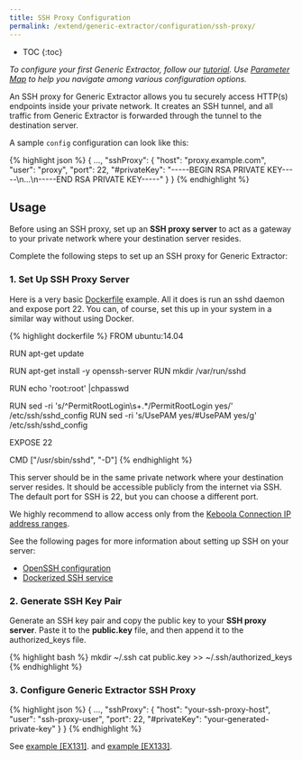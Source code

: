 ```yaml
---
title: SSH Proxy Configuration
permalink: /extend/generic-extractor/configuration/ssh-proxy/
---
```


* TOC
{:toc}

*To configure your first Generic Extractor, follow our [tutorial](/extend/generic-extractor/tutorial/).*
*Use [Parameter Map](/extend/generic-extractor/map/) to help you navigate among various
configuration options.*

An SSH proxy for Generic Extractor allows you tu securely access HTTP(s) endpoints inside your private network.
It creates an SSH tunnel, and all traffic from Generic Extractor is forwarded through the tunnel to the destination server.

A sample `config` configuration can look like this:

{% highlight json %}
{
    ...,
    "sshProxy": {
        "host": "proxy.example.com",
        "user": "proxy",
        "port": 22,
        "#privateKey": "-----BEGIN RSA PRIVATE KEY-----\n...\n-----END RSA PRIVATE KEY-----"
    }
}
{% endhighlight %}


## Usage
Before using an SSH proxy, set up an **SSH proxy server**
to act as a gateway to your private network where your destination server resides.

Complete the following steps to set up an SSH proxy for Generic Extractor:

### 1. Set Up SSH Proxy Server
Here is a very basic [Dockerfile](https://docs.docker.com/engine/reference/builder/) example.
All it does is run an sshd daemon and expose port 22. You can, of course, set this up in your system in
a similar way without using Docker.

{% highlight dockerfile %}
FROM ubuntu:14.04

RUN apt-get update

RUN apt-get install -y openssh-server
RUN mkdir /var/run/sshd

RUN echo 'root:root' |chpasswd

RUN sed -ri 's/^PermitRootLogin\s+.*/PermitRootLogin yes/' /etc/ssh/sshd_config
RUN sed -ri 's/UsePAM yes/#UsePAM yes/g' /etc/ssh/sshd_config

EXPOSE 22

CMD    ["/usr/sbin/sshd", "-D"]
{% endhighlight %}

This server should be in the same private network where your destination server resides. It should be accessible publicly from the internet via SSH.
The default port for SSH is 22, but you can choose a different port.

We highly recommend to allow access only from the [Keboola Connection IP address ranges](https://help.keboola.com/extractors/ip-addresses/).

See the following pages for more information about setting up SSH on your server:

- [OpenSSH configuration](https://help.ubuntu.com/community/SSH/OpenSSH/Configuring)
- [Dockerized SSH service](https://docs.docker.com/engine/examples/running_ssh_service/)


### 2. Generate SSH Key Pair
Generate an SSH key pair and copy the public key to your **SSH proxy server**.
Paste it to the **public.key** file, and then append it to the authorized_keys file.

{% highlight bash %}
mkdir ~/.ssh
cat public.key >> ~/.ssh/authorized_keys
{% endhighlight %}

### 3. Configure Generic Extractor SSH Proxy

{% highlight json %}
{
    ...,
    "sshProxy": {
        "host": "your-ssh-proxy-host",
        "user": "ssh-proxy-user",
        "port": 22,
        "#privateKey": "your-generated-private-key"
    }
}
{% endhighlight %}

See [example [EX131]](https://github.com/keboola/generic-extractor/tree/master/doc/examples/131-ssh-tunnel).
and [example [EX133]](https://github.com/keboola/generic-extractor/tree/master/doc/examples/133-ssh-tunnel-iterations-params).
